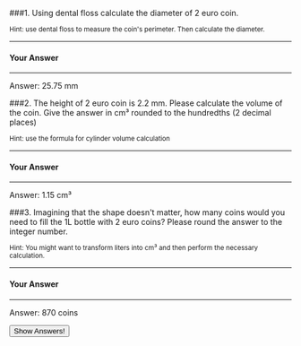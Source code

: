 ###1. Using dental floss calculate the diameter of 2 euro coin.

<small><span class="gray">Hint</span>: use dental floss to measure the coin's perimeter. Then calculate the diameter.</small>




---

#### Your Answer

>

>

>

>

>

>

>

>

---



<div class="answer hidden">
    Answer: 25.75 mm
</div>

###2. The height of 2 euro coin is 2.2 mm. Please calculate the volume of the coin. Give the answer in cm³ rounded to the  hundredths (2 decimal places)

<small><span class="gray">Hint</span>: use the formula for cylinder volume calculation</small>

---
#### Your Answer

>

>

>

>

>

>

>

>

---

<div class="answer hidden">
    Answer: 1.15 cm³
</div>

###3. Imagining that the shape doesn't matter, how many coins would you need to fill the 1L bottle with 2 euro coins? Please round the answer to the integer number.

<small><span class="gray">Hint</span>: You might want to transform liters into cm³ and then perform the necessary calculation.</small>

---
#### Your Answer

>

>

>

>

>

>

>

>

---

<div class="answer hidden">
    Answer: 870 coins
</div>

<button class="show-answers">Show Answers!</button>